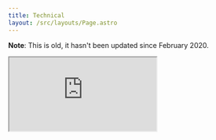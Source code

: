 ```yaml
---
title: Technical
layout: /src/layouts/Page.astro
---
```


**Note**: This is old, it hasn't been updated since February 2020.

<iframe src="https://drive.google.com/file/d/1ldvcDkM6l5gtqLvVpwCEIeWbdbA4RjLW/preview" />

